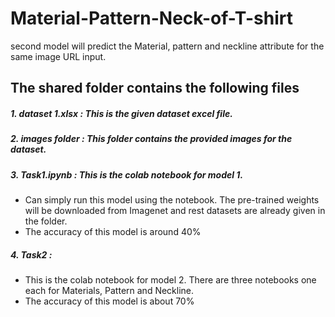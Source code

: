 # Material-Pattern-Neck-of-T-shirt
second model will predict the Material, pattern and neckline attribute for the same image URL input.

## The shared folder contains the following files
##### 1. dataset 1.xlsx :  This is the given dataset excel file.
##### 2. images folder :  This folder contains the provided images for the dataset.
##### 3. Task1.ipynb :  This is the colab notebook for model 1.
* Can simply run this model using the notebook. The pre-trained weights will be downloaded from Imagenet and rest datasets are already given in the folder.
* The accuracy of this model is around 40%
##### 4. Task2 : 
* This is the colab notebook for model 2. There are three notebooks one each for Materials, Pattern and Neckline.
* The accuracy of this model is about 70%
